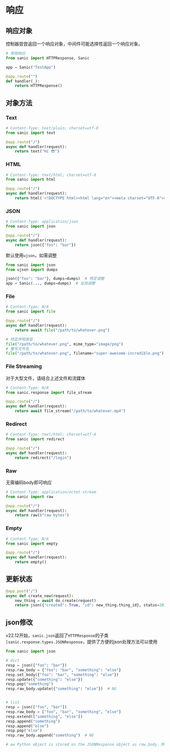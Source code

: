 # 响应

## 响应对象

控制器尝尝返回一个响应对象，中间件可能选择性返回一个响应对象。

```python
# 常规响应
from sanic import HTTPResponse, Sanic

app = Sanic("TestApp")

@app.route("")
def handler(_):
    return HTTPResponse()
```

## 对象方法

### Text

```python
# Content-Type: text/plain; charset=utf-8
from sanic import text

@app.route("/")
async def handler(request):
    return text("Hi 😎")
```

### HTML

```python
# Content-Type: text/html; charset=utf-8
from sanic import html

@app.route("/")
async def handler(request):
    return html('<!DOCTYPE html><html lang="en"><meta charset="UTF-8"><div>Hi 😎</div>')
```

### JSON

```python
# Content-Type: application/json
from sanic import json

@app.route("/")
async def handler(request):
    return json({"foo": "bar"})
```

默认使用`ujson`，如需调整

```python
from sanic import json
from ujson import dumps

json({"foo": "bar"}, dumps=dumps)  # 特定调整
app = Sanic(..., dumps=dumps)  # 全局调整
```

### File

```python
# Content-Type: N/A
from sanic import file

@app.route("/")
async def handler(request):
    return await file("/path/to/whatever.png")

# 特定声明类型
file("/path/to/whatever.png", mime_type="image/png")
# 覆写文件名
file("/path/to/whatever.png", filename="super-awesome-incredible.png")
```

### File Streaming

对于大型文件，请结合上述文件和流媒体

```python
# Content-Type: N/A
from sanic.response import file_stream

@app.route("/")
async def handler(request):
    return await file_stream("/path/to/whatever.mp4")

```

### Redirect

```python
# Content-Type: text/html; charset=utf-8
from sanic import redirect

@app.route("/")
async def handler(request):
    return redirect("/login")
```

### Raw

无需编码body即可响应

```python
# Content-Type: application/octet-stream
from sanic import raw

@app.route("/")
async def handler(request):
    return raw(b"raw bytes")
```

### Empty

```python
# Content-Type: N/A
from sanic import empty

@app.route("/")
async def handler(request):
    return empty()
```

## 更新状态

```python
@app.post("/")
async def create_new(request):
    new_thing = await do_create(request)
    return json({"created": True, "id": new_thing.thing_id}, status=201)

```

## json修改

v22.12开始，`sanic.json`返回了`HTTPResponse`的子类`[sanic.response.types.JSONResponse`，提供了方便的json处理方法可以使用

```python
from sanic import json

# dict
resp = json({"foo": "bar"})
resp.raw_body = {"foo": "bar", "something": "else"}
resp.set_body({"foo": "bar", "something": "else"})
resp.update({"something": "else"})
resp.pop("something")
resp.raw_body.update({"something": "else"})  # NG


# list
resp = json(["foo", "bar"])
resp.raw_body = ["foo", "bar", "something", "else"]
resp.extend(["something", "else"])
resp.append("something")
resp.append("else")
resp.pop("else")
resp.raw_body.append("something")  # NG

# aw Python object is stored on the JSONResponse object as raw_body，所以不要改动raw_body
```

